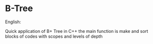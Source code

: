 # B-Tree

English:

Quick application of B+ Tree in C++
the main function is make and sort blocks of codes with scopes and levels of depth
